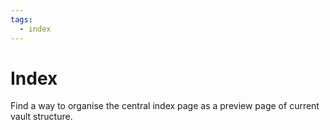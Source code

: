 ```yaml
---
tags:
  - index
---
```


# Index

Find a way to organise the central index page as a preview page of current vault structure.
